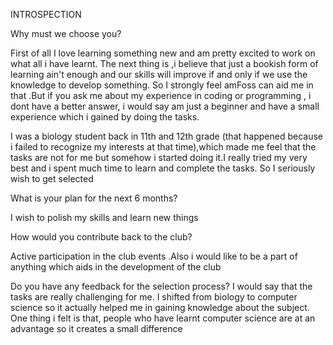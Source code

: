 

INTROSPECTION 
 
Why must we choose you?
          
First of all I love learning something new and am pretty excited to work on what all i have learnt. The next thing is ,i believe that just a bookish form of learning ain't enough and our skills will improve if and only if we use the knowledge to develop something. So I strongly feel amFoss can aid me in that .But if you ask me about my experience in coding or programming , i dont have a better answer, i would say am just a beginner and have a small experience which i gained by doing the tasks.
         
 I was a biology student back in 11th and 12th grade (that happened because i failed to recognize my interests at that time),which made me feel that the tasks are not for me but somehow i started doing it.I really tried my very best and i spent much time to learn and complete the tasks. So I seriously wish to get selected    

What is your plan for the next 6 months?
             
  I wish to polish my skills and learn new things 
   
How would you contribute back to the club?    
           
              
Active participation in the club events .Also i would like to be a part of anything which aids in the development of the club  
                                          

Do you have any feedback for the selection process?
   I would say that the tasks are really challenging for me. I shifted from biology to computer science so it actually helped me in gaining knowledge about the subject. One thing i felt is that, people who have learnt computer science are at an advantage so it creates a small difference 
